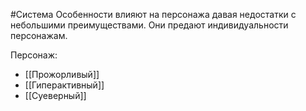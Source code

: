 #Система
Особенности влияют на персонажа давая недостатки с небольшими преимуществами. Они предают индивидуальности персонажам.

Персонаж:
- [[Прожорливый]]
- [[Гиперактивный]]
- [[Суеверный]]
